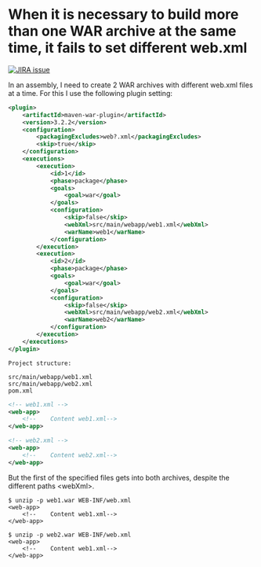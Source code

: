 # When it is necessary to build more than one WAR archive at the same time, it fails to set different web.xml
[![JIRA issue](https://img.shields.io/jira/issue/MWAR-440?baseUrl=https%3A%2F%2Fissues.apache.org%2Fjira)](https://issues.apache.org/jira/browse/MWAR-440)

In an assembly, I need to create 2 WAR archives with different web.xml files at a time.
For this I use the following plugin setting:
```xml
<plugin>
    <artifactId>maven-war-plugin</artifactId>
    <version>3.2.2</version>
    <configuration>
        <packagingExcludes>web?.xml</packagingExcludes>
        <skip>true</skip>
    </configuration>
    <executions>
        <execution>
            <id>1</id>
            <phase>package</phase>
            <goals>
                <goal>war</goal>
            </goals>
            <configuration>
                <skip>false</skip>
                <webXml>src/main/webapp/web1.xml</webXml>
                <warName>web1</warName>
            </configuration>
        </execution>
        <execution>
            <id>2</id>
            <phase>package</phase>
            <goals>
                <goal>war</goal>
            </goals>
            <configuration>
                <skip>false</skip>
                <webXml>src/main/webapp/web2.xml</webXml>
                <warName>web2</warName>
            </configuration>
        </execution>
    </executions>
</plugin>
```
```
Project structure:

src/main/webapp/web1.xml
src/main/webapp/web2.xml
pom.xml
```
```xml
<!-- web1.xml -->
<web-app>
    <!--    Content web1.xml-->
</web-app>
```
```xml
<!-- web2.xml -->
<web-app>
    <!--    Content web2.xml-->
</web-app>
```
But the first of the specified files gets into both archives, despite the different paths \<webXml\>.

```shell script
$ unzip -p web1.war WEB-INF/web.xml
<web-app>
    <!--    Content web1.xml-->
</web-app>

$ unzip -p web2.war WEB-INF/web.xml
<web-app>
    <!--    Content web1.xml-->
</web-app>
```
